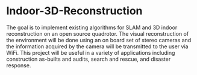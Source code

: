 # Indoor-3D-Reconstruction
The goal is to implement existing algorithms for SLAM and 3D indoor reconstruction on an open source quadrotor. The visual reconstruction of the environment will be done using an on board set of stereo cameras and the information acquired by the camera will be transmitted to the user via WiFi. This project will be useful in a variety of applications including construction as-builts and audits, search and rescue, and disaster response.
